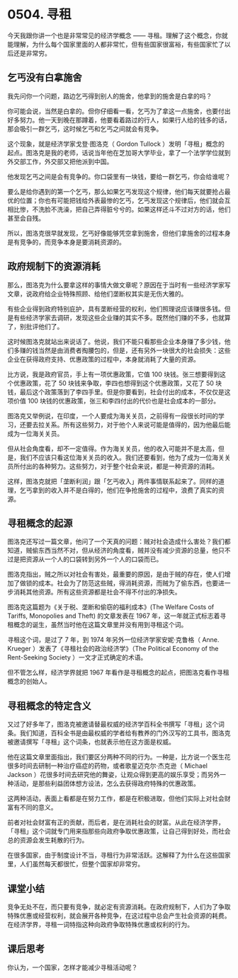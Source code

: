 # 0504. 寻租

今天我跟你讲一个也是非常常见的经济学概念 —— 寻租。理解了这个概念，你就能理解，为什么每个国家里面的人都非常忙，但有些国家很富裕，有些国家忙了以后还是非常穷。

## 乞丐没有白拿施舍

我先问你一个问题，路边乞丐得到别人的施舍，他拿到的施舍是白拿的吗？

你可能会说，当然是白拿的。但你仔细看一看，乞丐为了拿这一点施舍，也要付出好多努力。他一天到晚在那蹲着，他要看着路过的行人，如果行人给的钱多的话，那会吸引一群乞丐，这时候乞丐和乞丐之间就会有竞争。

这个现象，就是经济学家戈登·图洛克（ Gordon Tullock ）发明「寻租」概念的起点。图洛克是我的老师，话说当年他在芝加哥大学毕业，拿了一个法学学位就到外交部工作，外交部又把他派到中国。

他发现乞丐之间是会有竞争的。你口袋里有一块钱，要给一群乞丐，你会给谁呢？

要么是给你遇到的第一个乞丐，那么如果乞丐发现这个规律，他们每天就要抢占最优的位置；你也有可能把钱给外表最惨的乞丐，乞丐发现这个规律后，他们就会互相比惨，不洗脸不洗澡，把自己弄得脏兮兮的。如果这样还斗不过对方的话，他们甚至会自残。

所以，图洛克很早就发现，乞丐好像能够凭空拿到施舍，但他们拿施舍的过程本身是有竞争的，而竞争本身是要消耗资源的。

## 政府规制下的资源消耗

那么，图洛克为什么要拿这样的事情大做文章呢？原因在于当时有一些经济学家写文章，说政府给企业特殊照顾、给他们垄断权其实是无伤大雅的。

有些企业得到政府特别庇护，具有垄断经营的权利，他们照理说应该赚很多钱。但是有些经济学家去调研，发现这些企业赚的其实不多。既然他们赚的不多，也就算了，别批评他们了。

这时候图洛克就站出来说话了。他说，我们不能只看那些企业本身赚了多少钱，他们多赚的钱当然是由消费者掏腰包的，但是，还有另外一块很大的社会损失：这些企业在获得政府支持、优惠政策的过程中，本身就消耗了大量的资源。

比方说，我是政府官员，手上有一项优惠政策，它值 100 块钱。张三想要得到这个优惠政策，花了 50 块钱来争取，李四也想得到这个优惠政策，又花了 50 块钱，最后这个政策落到了李四手里。但是你要看到，社会付出的成本，不仅仅是这项价值 100 块钱的优惠政策，张三和李四付出的代价也是社会成本的一部分。

图洛克又举例说，在印度，一个人要成为海关关员，之前得有一段很长时间的学习，还要去拉关系。所有这些努力，对于他个人来说可能是值得的，因为他最后能成为一位海关关员。

但从社会角度看，却不一定值得。作为海关关员，他的收入可能并不是太高，但是，我们不应该只看这位海关关员的收入。我们还要看到，他为了成为一位海关关员所付出的各种努力。这些努力，对于整个社会来说，都是一种资源的消耗。

这样，图洛克就把「垄断利润」跟「乞丐收入」两件事情联系起来了。同样的道理，乞丐拿到的收入并不是白得的，他们在争抢施舍的过程中，浪费了真实的资源。

## 寻租概念的起源

图洛克还写过一篇文章，他问了一个天真的问题：贼对社会造成什么害处？我们都知道，贼偷东西当然不对，但从经济的角度看，贼并没有减少资源的总量，他只不过是把资源从一个人的口袋转到另外一个人的口袋而已。

图洛克指出，贼之所以对社会有害处，最重要的原因，是由于贼的存在，使人们增加了做锁的成本。社会为了防范这些贼，得消耗资源，而贼为了偷东西，也要进一步消耗其他资源。所有这些资源都是社会不得不付出的净损失。

图洛克这篇题为《关于税、垄断和偷窃的福利成本》(The Welfare Costs of Tariffs, Monopolies and Theft) 的文章发表在 1967 年，这一年就正式标志着寻租概念的诞生，虽然当时他在这篇文章里并没有用到寻租这个词。

寻租这个词，是过了 7 年，到 1974 年另外一位经济学家安妮·克鲁格（ Anne. Krueger ）发表了《寻租社会的政治经济学》（The Political Economy of the Rent-Seeking Society ）一文才正式确定的术语。

但不管怎么样，经济学界就把 1967 年看作是寻租概念的起点，把图洛克看作寻租概念的创始人。

## 寻租概念的特定含义

又过了好多年了，图洛克被邀请替最权威的经济学百科全书撰写「寻租」这个词条。我们知道，百科全书是由最权威的学者给有教养的门外汉写的工具书，图洛克被邀请撰写「寻租」这个词条，也就表示他在这方面是权威。

他在这篇文章里面指出，我们要区分两种不同的行为。一种是，比方说一个医生花很多时间去研制一种治疗癌症的药物，或者歌星迈克尔·杰克逊（ Michael Jackson ）花很多时间去研究他的舞姿，让观众得到更高的娱乐享受；而另外一种活动，是那些利益团体想方设法，怎么去获得政府特殊的优惠政策。

这两种活动，表面上看都是在努力工作，都是在积极进取，但他们实际上对社会财富有不同的意义。

前者对社会财富有正的贡献，而后者，是在消耗社会的财富。从此在经济学界，「寻租」这个词就专门用来指那些向政府争取优惠政策，让自己得到好处，而社会总的资源会发生耗散的行为。

在很多国家，由于制度设计不当，寻租行为非常活跃。这解释了为什么在这些国家里，人们虽然每天都很忙，但整个国家却非常穷。

## 课堂小结

竞争无处不在，而只要有竞争，就必定有资源消耗。在政府规制下，人们为了争取特殊优惠或经营权利，就会展开各种竞争，在这过程中总会产生社会资源的耗费。在经济学界，寻租一词特指这种向政府争取特殊优惠或权利的行为。

## 课后思考

你认为，一个国家，怎样才能减少寻租活动呢？

